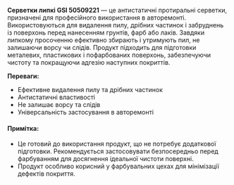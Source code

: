 **Серветки липкі GSI 50509221** — це антистатичні протиральні серветки, призначені для професійного використання в авторемонті. Використовуються для видалення пилу, дрібних частинок і забруднень із поверхонь перед нанесенням грунтів, фарб або лаків. Завдяки липкому просоченню ефективно збирають і утримують пил, не залишаючи ворсу чи слідів. Продукт підходить для підготовки металевих, пластикових і пофарбованих поверхонь, забезпечуючи чистоту та покращуючи адгезію наступних покриттів.

**Переваги:**

- Ефективне видалення пилу та дрібних частинок
- Антистатичні властивості
- Не залишає ворсу та слідів
- Універсальність застосування в авторемонті

#### Примітка:

- Це готовий до використання продукт, що не потребує додаткової підготовки. Рекомендується застосовувати безпосередньо перед фарбуванням для досягнення ідеальної чистоти поверхні.
- Продукт особливо корисний у фарбувальних цехах для мінімізації дефектів покриття.
